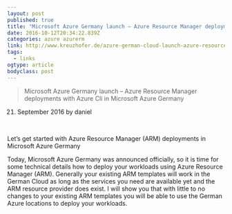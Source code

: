 ```yaml
---
layout: post
published: true
title: "Microsoft Azure Germany launch – Azure Resource Manager deployments with Azure Cli in Microsoft Azure Germany – Daniel Kreuzhofer's Blog"
date: 2016-10-12T20:34:22.839Z
categories: azure azurerm  
link: http://www.kreuzhofer.de/azure-german-cloud-launch-azure-resource-manager-deployments-with-azure-cli-in-the-german-cloud/
tags:
  - links
ogtype: article
bodyclass: post
---
```


> Microsoft Azure Germany launch – Azure Resource Manager deployments with Azure Cli in Microsoft Azure Germany
21. September 2016 by daniel

 

Let’s get started with Azure Resource Manager (ARM) deployments in Microsoft Azure Germany

Today, Microsoft Azure Germany was announced officially, so it is time for some technical details how to deploy your workloads using Azure Resource Manager (ARM). Generally your existing ARM templates will work in the German Cloud as long as the services you need are available yet and the ARM resource provider does exist. I will show you that with little to no changes to your existing ARM templates you will be able to use the German Azure locations to deploy your workloads.
